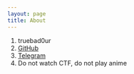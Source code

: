 ```yaml
---
layout: page
title: About
---
```


1. truebad0ur
2. [GitHub](https://github.com/TrueBad0ur)
3. [Telegram](https://t.me/reverse_dungeon)
4. Do not watch CTF, do not play anime
